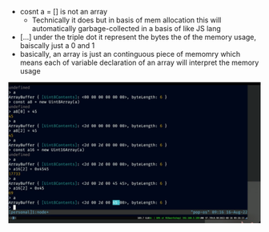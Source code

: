 -  cosnt a = [] is not an array
    - Technically it does but in basis of mem allocation this will automatically garbage-collected in a basis of like JS lang
- [...] under the triple dot it represent the bytes the of the memory usage, baiscally just a 0 and 1
- basically, an array is just an continguous piece of memomry which means each of variable declaration of an array will interpret the memory usage

![](./Screenshot%202023-04-29%20at%2007.17.10.png)